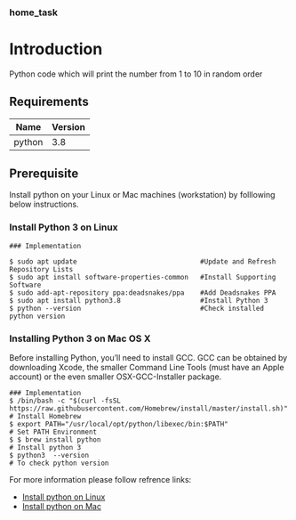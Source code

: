 ### home_task

# Introduction 

Python code which will print the number from 1 to 10 in random order

<!--- BEGIN_TF_DOCS --->

## Requirements

| Name | Version |
|------|---------|
| python | 3.8 |

## Prerequisite

Install python on your Linux or Mac machines (workstation) by folllowing below instructions.

### Install Python 3 on Linux

```
### Implementation

$ sudo apt update  				                #Update and Refresh Repository Lists
$ sudo apt install software-properties-common	#Install Supporting Software
$ sudo add-apt-repository ppa:deadsnakes/ppa	#Add Deadsnakes PPA
$ sudo apt install python3.8 		        	#Install Python 3
$ python --version				                #Check installed python version

```
### Installing Python 3 on Mac OS X

Before installing Python, you’ll need to install GCC. GCC can be obtained by downloading Xcode, the smaller Command Line Tools (must have an Apple account) or the even smaller OSX-GCC-Installer package.

```
### Implementation
$ /bin/bash -c "$(curl -fsSL https://raw.githubusercontent.com/Homebrew/install/master/install.sh)"     # Install Homebrew
$ export PATH="/usr/local/opt/python/libexec/bin:$PATH"                                                 # Set PATH Environment
$ $ brew install python                                                                                 # Install python 3
$ python3  --version                                                                                    # To check python version
```

For more information please follow refrence links:
* [Install python on Linux](https://phoenixnap.com/kb/how-to-install-python-3-ubuntu)
* [Install python on Mac](https://realpython.com/installing-python/#how-to-install-python-on-macos)

